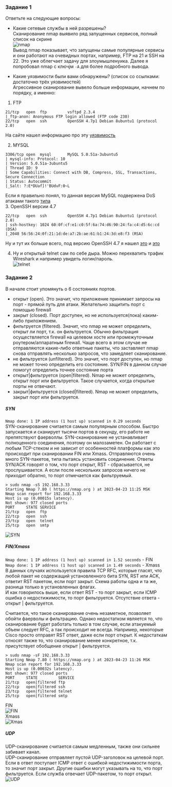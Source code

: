 ### Задание 1
Ответьте на следующие вопросы:  

-   Какие сетевые службы в ней разрешены?  
Сканирование nmap выявило ряд запущенных сервисов, полный список на скрине  
![nmap](https://github.com/RSafin12/13.1-Vulnerabilities-and-attacks/blob/main/nmap.png)  
Вывод nmap показывает, что запущены самые популярные сервисы и они работают на очевидных портах, например, FTP на 21 и SSH на 22. Это уже облегчает задачу для злоумышленyика. 
Далее я попробовал nmap с ключjм `-A` для более подробного вывода.   

-   Какие уязвимости были вами обнаружены? (список со ссылками: достаточно трёх уязвимостей)  
Агрессивное сканирование вывело больше информации,  начнем по порядку, а именно:   
1. FTP  
```
21/tcp   open  ftp         vsftpd 2.3.4
|_ftp-anon: Anonymous FTP login allowed (FTP code 230)
22/tcp   open  ssh         OpenSSH 4.7p1 Debian 8ubuntu1 (protocol 2.0)
```
На сайте нашел информацию про эту [уязвимость](https://www.exploit-db.com/exploits/49757)  

2. MYSQL  
```
3306/tcp open  mysql       MySQL 5.0.51a-3ubuntu5
| mysql-info: Protocol: 10
| Version: 5.0.51a-3ubuntu5
| Thread ID: 9
| Some Capabilities: Connect with DB, Compress, SSL, Transactions, Secure Connection
| Status: Autocommit
|_Salt: ?:E*DUaf]!'BUdvF:0~L
```
Если я правильно понял, то данная версия MySQL подвержена DoS атаками такого [типа](https://www.exploit-db.com/exploits/41954)  
3. OpenSSH версии 4.7  
```
22/tcp   open  ssh         OpenSSH 4.7p1 Debian 8ubuntu1 (protocol 2.0)
| ssh-hostkey: 1024 60:0f:cf:e1:c0:5f:6a:74:d6:90:24:fa:c4:d5:6c:cd (DSA)
|_2048 56:56:24:0f:21:1d:de:a7:2b:ae:61:b1:24:3d:e8:f3 (RSA)
```
Ну и тут их больше всего, под версию OpenSSH 4.7 я нашел [это](https://www.exploit-db.com/exploits/45210) и [это](https://www.exploit-db.com/exploits/45233)  

4. Ну и открытый telnet сам по себе дыра. Можно перехватить трафик Wireshark и например увидеть логин/пароль.   
![telnet](https://github.com/RSafin12/13.1-Vulnerabilities-and-attacks/blob/main/telnet.png)  

### Задание 2  

В начале стоит упомянуть о 6 состояниях портов. 
-  открыт (open). Это значит, что приложение принимает запросы на порт - прямой путь для атаки. Желательно защитить порт с помощью firewall  
-  закрыт (closed). Порт доступен, но не используется(пока) каким-либо приложением.  
-  фильтруется (filtered). Значит, что nmap не может определить, открыт ли порт, т.к. он фильтруется. Обычно фильтрация осуществляется firewall на целевом хосте или промежуточным роутером/аппаратным firewall. Чаще всего в этом случае не отправляются какие-либо ответные пакеты, что заставляет nmap снова отправлять несколько запросов, что замедляет сканирование.   
- не фильтруется (unfiltered). Это значит, что порт доступен, но nmap не может точно определить его состояние. SYN/FIN в данном случае помогут определить точнее состояние порта  
- открыт|фильтруется (open|filtered). Nmap не может определить, открыт порт или фильтруется. Такое случается, когда открытые порты не отвечают.   
- закрыт|фильтруется (closed|filtered). Nmap не может определить, закрыт порт или фильтруется.  

##### SYN
`Nmap done: 1 IP address (1 host up) scanned in 0.29 seconds`  
SYN-сканирование считается самым популярным способом. Быстро запускается и сканирует тысячи портов в секунду, его работе не препятствуют фаерволлы. SYN-сканирование не устанавливает полноценного соединения, поэтому он малозаметен. Он работает с любым TCP-стеком и не зависит от особенностей платформы как это происходит при сканировании FIN или Xmass. 
Отправляются очень много SYN-пакетов, типа пытаясь установить соединение. 
Ответы SYN/ACK говорят о том, что порт открыт, RST - сбрасывается, не прослушивается. А если после нескольких запросов ничего не приходит обратно, то порт отмечается как фильтруемый.   
```
> sudo nmap -sS 192.168.3.33
Starting Nmap 7.80 ( https://nmap.org ) at 2023-04-23 11:25 MSK
Nmap scan report for 192.168.3.33
Host is up (0.00015s latency).
Not shown: 977 closed ports
PORT     STATE SERVICE
21/tcp   open  ftp
22/tcp   open  ssh
23/tcp   open  telnet
25/tcp   open  smtp
```
![SYN](https://github.com/RSafin12/13.1-Vulnerabilities-and-attacks/blob/main/SYN.png)  

##### FIN/Xmass
`Nmap done: 1 IP address (1 host up) scanned in 1.52 seconds` - FIN  
`Nmap done: 1 IP address (1 host up) scanned in 1.49 seconds` - Xmass  
В данных случаях используется правила TCP RFC, которые гласят, что любой пакет не содержащий установленного бита SYN, RST или ACK, ответит RST пакетом, если порт закрыт. Схема работы одна и та же, разница только в установленных флагах.   
И как говорилось выше, если ответ RST - то порт закрыт, если ICMP ошибка о недостижимости, то порт фильтруется. Отсутствие ответа - открыт | фильтруется.  

Считается, что такое сканирование очень незаметное, позволяет обойти фаерволы и фильтрацию. Однако недостатком является то, что сканирование будет работать только в том случае, если атакуемый объем следует RFC, а так происходит не всегда. Например, некоторые Cisco просто отправят RST ответ, даже если порт открыт. 
К недостаткам относят также то, что сканирование менее конкретное, т.к. присутствует обобщение открыт | фильтруется.   
```
> sudo nmap -sF 192.168.3.33
Starting Nmap 7.80 ( https://nmap.org ) at 2023-04-23 11:26 MSK
Nmap scan report for 192.168.3.33
Host is up (0.00032s latency).
Not shown: 977 closed ports
PORT     STATE         SERVICE
21/tcp   open|filtered ftp
22/tcp   open|filtered ssh
23/tcp   open|filtered telnet
25/tcp   open|filtered smtp
```
FIN  
![FIN](https://github.com/RSafin12/13.1-Vulnerabilities-and-attacks/blob/main/FIN.png)  
Xmass  
![Xmas](https://github.com/RSafin12/13.1-Vulnerabilities-and-attacks/blob/main/Xmas.png)  

##### UDP
UDP-сканирование считается самым медленным, также они сильнее забивает канал.   
UDP-сканирование отправляет пустой UDP-заголовок на целевой порт. Если в ответ поступает ICMP ответ с ошибкой недостижимости порта, то значит порт закрыт. Другие ошибки могут указывать на то, что порт фильтруется. Если служба отвечает UDP-пакетом, то порт открыт.   
![UDP](https://github.com/RSafin12/13.1-Vulnerabilities-and-attacks/blob/main/UDP.png)



